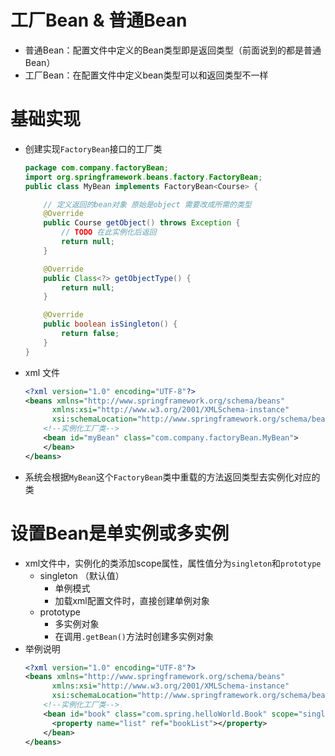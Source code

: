 # 工厂Bean & 普通Bean
* 普通Bean：配置文件中定义的Bean类型即是返回类型（前面说到的都是普通Bean）
* 工厂Bean：在配置文件中定义bean类型可以和返回类型不一样

# 基础实现
* 创建实现`FactoryBean`接口的工厂类
  ```java
  package com.company.factoryBean;
  import org.springframework.beans.factory.FactoryBean;
  public class MyBean implements FactoryBean<Course> {

      // 定义返回的bean对象 原始是object 需要改成所需的类型
      @Override
      public Course getObject() throws Exception {
          // TODO 在此实例化后返回
          return null;
      }

      @Override
      public Class<?> getObjectType() {
          return null;
      }

      @Override
      public boolean isSingleton() {
          return false;
      }
  }
  ```

* xml 文件
  ```xml
  <?xml version="1.0" encoding="UTF-8"?>
  <beans xmlns="http://www.springframework.org/schema/beans"
        xmlns:xsi="http://www.w3.org/2001/XMLSchema-instance"
        xsi:schemaLocation="http://www.springframework.org/schema/beans http://www.springframework.org/schema/beans/spring-beans.xsd">
      <!--实例化工厂类-->
      <bean id="myBean" class="com.company.factoryBean.MyBean">
      </bean>
  </beans>
  ```

* 系统会根据`MyBean`这个`FactoryBean`类中重载的方法返回类型去实例化对应的类

# 设置Bean是单实例或多实例
* xml文件中，实例化的类添加scope属性，属性值分为`singleton`和`prototype`
  * singleton （默认值）
    * 单例模式
    * 加载xml配置文件时，直接创建单例对象
  * prototype
    * 多实例对象
    * 在调用`.getBean()`方法时创建多实例对象
* 举例说明
  ```xml
  <?xml version="1.0" encoding="UTF-8"?>
  <beans xmlns="http://www.springframework.org/schema/beans"
        xmlns:xsi="http://www.w3.org/2001/XMLSchema-instance"
        xsi:schemaLocation="http://www.springframework.org/schema/beans http://www.springframework.org/schema/beans/spring-beans.xsd">
      <!--实例化工厂类-->
      <bean id="book" class="com.spring.helloWorld.Book" scope="singleton">
        <property name="list" ref="bookList"></property>
      </bean>
  </beans>
  ```